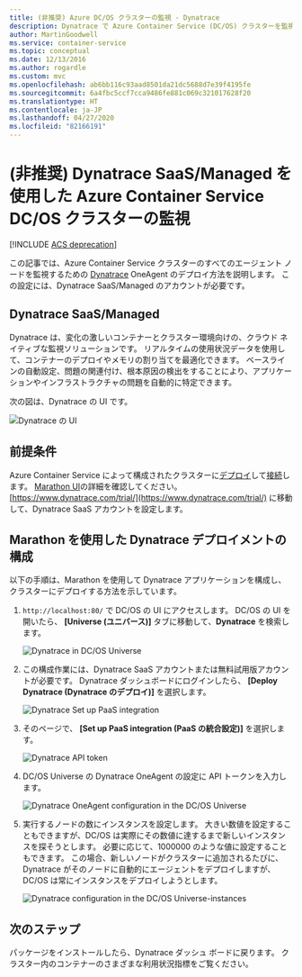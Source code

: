 ```yaml
---
title: (非推奨) Azure DC/OS クラスターの監視 - Dynatrace
description: Dynatrace で Azure Container Service (DC/OS) クラスターを監視します。 DC/OS ダッシュボードを使用して Dynatrace OneAgent をデプロイします。
author: MartinGoodwell
ms.service: container-service
ms.topic: conceptual
ms.date: 12/13/2016
ms.author: rogardle
ms.custom: mvc
ms.openlocfilehash: ab6bb116c93aad8501da21dc5688d7e39f4195fe
ms.sourcegitcommit: 6a4fbc5ccf7cca9486fe881c069c321017628f20
ms.translationtype: HT
ms.contentlocale: ja-JP
ms.lasthandoff: 04/27/2020
ms.locfileid: "82166191"
---
```

# <a name="deprecated-monitor-an-azure-container-service-dcos-cluster-with-dynatrace-saasmanaged"></a>(非推奨) Dynatrace SaaS/Managed を使用した Azure Container Service DC/OS クラスターの監視

[!INCLUDE [ACS deprecation](../../../includes/container-service-deprecation.md)]

この記事では、Azure Container Service クラスターのすべてのエージェント ノードを監視するための [Dynatrace](https://www.dynatrace.com/) OneAgent のデプロイ方法を説明します。 この設定には、Dynatrace SaaS/Managed のアカウントが必要です。 

## <a name="dynatrace-saasmanaged"></a>Dynatrace SaaS/Managed
Dynatrace は、変化の激しいコンテナーとクラスター環境向けの、クラウド ネイティブな監視ソリューションです。 リアルタイムの使用状況データを使用して、コンテナーのデプロイやメモリの割り当てを最適化できます。 ベースラインの自動設定、問題の関連付け、根本原因の検出をすることにより、アプリケーションやインフラストラクチャの問題を自動的に特定できます。

次の図は、Dynatrace の UI です。

![Dynatrace の UI](./media/container-service-monitoring-dynatrace/dynatrace.png)

## <a name="prerequisites"></a>前提条件 
Azure Container Service によって構成されたクラスターに[デプロイ](container-service-deployment.md)して[接続](./../container-service-connect.md)します。 [Marathon UI](container-service-mesos-marathon-ui.md)の詳細を確認してください。 [https://www.dynatrace.com/trial/](https://www.dynatrace.com/trial/) に移動して、Dynatrace SaaS アカウントを設定します。  

## <a name="configure-a-dynatrace-deployment-with-marathon"></a>Marathon を使用した Dynatrace デプロイメントの構成
以下の手順は、Marathon を使用して Dynatrace アプリケーションを構成し、クラスターにデプロイする方法を示しています。

1. `http://localhost:80/` で DC/OS の UI にアクセスします。 DC/OS の UI を開いたら、 **[Universe (ユニバース)]** タブに移動して、**Dynatrace** を検索します。

    ![Dynatrace in DC/OS Universe](./media/container-service-monitoring-dynatrace/dynatrace-universe.png)

2. この構成作業には、Dynatrace SaaS アカウントまたは無料試用版アカウントが必要です。 Dynatrace ダッシュボードにログインしたら、 **[Deploy Dynatrace (Dynatrace のデプロイ)]** を選択します。

    ![Dynatrace Set up PaaS integration](./media/container-service-monitoring-dynatrace/setup-paas.png)

3. そのページで、 **[Set up PaaS integration (PaaS の統合設定)]** を選択します。 

    ![Dynatrace API token](./media/container-service-monitoring-dynatrace/api-token.png) 

4. DC/OS Universe の Dynatrace OneAgent の設定に API トークンを入力します。 

    ![Dynatrace OneAgent configuration in the DC/OS Universe](./media/container-service-monitoring-dynatrace/dynatrace-config.png)

5. 実行するノードの数にインスタンスを設定します。 大きい数値を設定することもできますが、DC/OS は実際にその数値に達するまで新しいインスタンスを探そうとします。 必要に応じて、1000000 のような値に設定することもできます。 この場合、新しいノードがクラスターに追加されるたびに、Dynatrace がそのノードに自動的にエージェントをデプロイしますが、DC/OS は常にインスタンスをデプロイしようとします。

    ![Dynatrace configuration in the DC/OS Universe-instances](./media/container-service-monitoring-dynatrace/dynatrace-config2.png)

## <a name="next-steps"></a>次のステップ

パッケージをインストールしたら、Dynatrace ダッシュ ボードに戻ります。 クラスター内のコンテナーのさまざまな利用状況指標をご覧ください。 
